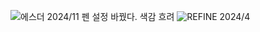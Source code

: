 ![에스더](https://github.com/user-attachments/assets/b4a5db41-33de-4c37-b188-d83920cc5343) 2024/11
펜 설정 바꿨다. 색감 흐려
![REFINE](https://github.com/user-attachments/assets/9887abdf-ffe5-455e-83e1-f687cefb975d) 2024/4
